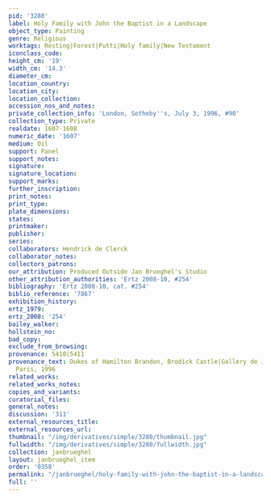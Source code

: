 ```yaml
---
pid: '3280'
label: Holy Family with John the Baptist in a Landscape
object_type: Painting
genre: Religious
worktags: Resting|Forest|Putti|Holy family|New Testament
iconclass_code:
height_cm: '19'
width_cm: '14.3'
diameter_cm:
location_country:
location_city:
location_collection:
accession_nos_and_notes:
private_collection_info: 'London, Sotheby''s, July 3, 1996, #90'
collection_type: Private
realdate: 1607-1608
numeric_date: '1607'
medium: Oil
support: Panel
support_notes:
signature:
signature_location:
support_marks:
further_inscription:
print_notes:
print_type:
plate_dimensions:
states:
printmaker:
publisher:
series:
collaborators: Hendrick de Clerck
collaborator_notes:
collectors_patrons:
our_attribution: Produced Outside Jan Brueghel's Studio
other_attribution_authorities: 'Ertz 2008-10, #254'
bibliography: 'Ertz 2008-10, cat. #254'
biblio_reference: '7867'
exhibition_history:
ertz_1979:
ertz_2008: '254'
bailey_walker:
hollstein_no:
bad_copy:
exclude_from_browsing:
provenance: 5410|5411
provenance_text: Dukes of Hamilton Brandon, Brodick Castle|Gallery de Jonckheere,
  Paris, 1996
related_works:
related_works_notes:
copies_and_variants:
curatorial_files:
general_notes:
discussion: '311'
external_resources_title:
external_resources_url:
thumbnail: "/img/derivatives/simple/3280/thumbnail.jpg"
fullwidth: "/img/derivatives/simple/3280/fullwidth.jpg"
collection: janbrueghel
layout: janbrueghel_item
order: '0358'
permalink: "/janbrueghel/holy-family-with-john-the-baptist-in-a-landscape"
full: ''
---
```

